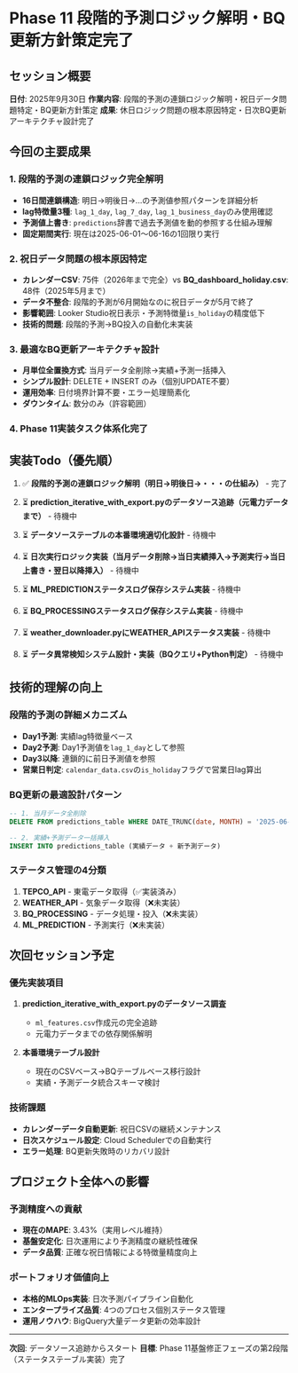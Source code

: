 # Phase 11 段階的予測ロジック解明・BQ更新方針策定完了

## セッション概要
**日付**: 2025年9月30日
**作業内容**: 段階的予測の連鎖ロジック解明・祝日データ問題特定・BQ更新方針策定
**成果**: 休日ロジック問題の根本原因特定・日次BQ更新アーキテクチャ設計完了

## 今回の主要成果

### 1. 段階的予測の連鎖ロジック完全解明
- **16日間連鎖構造**: 明日→明後日→...の予測値参照パターンを詳細分析
- **lag特徴量3種**: `lag_1_day`, `lag_7_day`, `lag_1_business_day`のみ使用確認
- **予測値上書き**: `predictions`辞書で過去予測値を動的参照する仕組み理解
- **固定期間実行**: 現在は2025-06-01～06-16の1回限り実行

### 2. 祝日データ問題の根本原因特定
- **カレンダーCSV**: 75件（2026年まで完全）vs **BQ_dashboard_holiday.csv**: 48件（2025年5月まで）
- **データ不整合**: 段階的予測が6月開始なのに祝日データが5月で終了
- **影響範囲**: Looker Studio祝日表示・予測特徴量`is_holiday`の精度低下
- **技術的問題**: 段階的予測→BQ投入の自動化未実装

### 3. 最適なBQ更新アーキテクチャ設計
- **月単位全置換方式**: 当月データ全削除→実績+予測一括挿入
- **シンプル設計**: DELETE + INSERT のみ（個別UPDATE不要）
- **運用効率**: 日付境界計算不要・エラー処理簡素化
- **ダウンタイム**: 数分のみ（許容範囲）

### 4. Phase 11実装タスク体系化完了

## 実装Todo（優先順）

1. ✅ **段階的予測の連鎖ロジック解明（明日→明後日→・・・の仕組み）** - 完了

2. ⏳ **prediction_iterative_with_export.pyのデータソース追跡（元電力データまで）** - 待機中

3. ⏳ **データソーステーブルの本番環境適切化設計** - 待機中

4. ⏳ **日次実行ロジック実装（当月データ削除→当日実績挿入→予測実行→当日上書き・翌日以降挿入）** - 待機中

5. ⏳ **ML_PREDICTIONステータスログ保存システム実装** - 待機中

6. ⏳ **BQ_PROCESSINGステータスログ保存システム実装** - 待機中

7. ⏳ **weather_downloader.pyにWEATHER_APIステータス実装** - 待機中

8. ⏳ **データ異常検知システム設計・実装（BQクエリ+Python判定）** - 待機中

## 技術的理解の向上

### 段階的予測の詳細メカニズム
- **Day1予測**: 実績lag特徴量ベース
- **Day2予測**: Day1予測値を`lag_1_day`として参照
- **Day3以降**: 連鎖的に前日予測値を参照
- **営業日判定**: `calendar_data.csv`の`is_holiday`フラグで営業日lag算出

### BQ更新の最適設計パターン
```sql
-- 1. 当月データ全削除
DELETE FROM predictions_table WHERE DATE_TRUNC(date, MONTH) = '2025-06-01'

-- 2. 実績+予測データ一括挿入
INSERT INTO predictions_table (実績データ + 新予測データ)
```

### ステータス管理の4分類
1. **TEPCO_API** - 東電データ取得（✅実装済み）
2. **WEATHER_API** - 気象データ取得（❌未実装）
3. **BQ_PROCESSING** - データ処理・投入（❌未実装）
4. **ML_PREDICTION** - 予測実行（❌未実装）

## 次回セッション予定

### 優先実装項目
1. **prediction_iterative_with_export.pyのデータソース調査**
   - `ml_features.csv`作成元の完全追跡
   - 元電力データまでの依存関係解明

2. **本番環境テーブル設計**
   - 現在のCSVベース→BQテーブルベース移行設計
   - 実績・予測データ統合スキーマ検討

### 技術課題
- **カレンダーデータ自動更新**: 祝日CSVの継続メンテナンス
- **日次スケジュール設定**: Cloud Schedulerでの自動実行
- **エラー処理**: BQ更新失敗時のリカバリ設計

## プロジェクト全体への影響

### 予測精度への貢献
- **現在のMAPE**: 3.43%（実用レベル維持）
- **基盤安定化**: 日次運用により予測精度の継続性確保
- **データ品質**: 正確な祝日情報による特徴量精度向上

### ポートフォリオ価値向上
- **本格的MLOps実装**: 日次予測パイプライン自動化
- **エンタープライズ品質**: 4つのプロセス個別ステータス管理
- **運用ノウハウ**: BigQuery大量データ更新の効率設計

---

**次回**: データソース追跡からスタート
**目標**: Phase 11基盤修正フェーズの第2段階（ステータステーブル実装）完了
